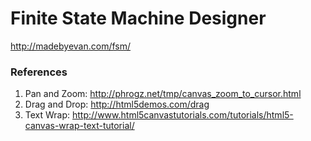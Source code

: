 # Finite State Machine Designer

http://madebyevan.com/fsm/

### References

1. Pan and Zoom: http://phrogz.net/tmp/canvas_zoom_to_cursor.html
2. Drag and Drop: http://html5demos.com/drag
3. Text Wrap: http://www.html5canvastutorials.com/tutorials/html5-canvas-wrap-text-tutorial/